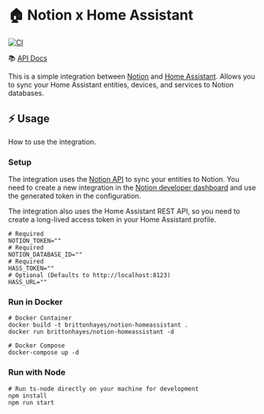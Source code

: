 # 🏠 Notion x Home Assistant

[![CI](https://github.com/brittonhayes/notion-homeassistant/actions/workflows/ci.yml/badge.svg)](https://github.com/brittonhayes/notion-homeassistant/actions/workflows/ci.yml)

📚 [API Docs](https://github.com/brittonhayes/notion-homeassistant/tree/main/docs)

This is a simple integration between [Notion](https://www.notion.so/) and [Home Assistant](https://www.home-assistant.io/). Allows you to sync your Home Assistant entities, devices, and services to Notion databases.

## ⚡ Usage

How to use the integration.

### Setup

The integration uses the [Notion API](https://developers.notion.com/) to sync your entities to Notion. You need to create a new integration in the [Notion developer dashboard](https://developers.notion.com/) and use the generated token in the configuration.

The integration also uses the Home Assistant REST API, so you need to create a long-lived access token in your Home Assistant profile.

```shell
# Required
NOTION_TOKEN=""
# Required
NOTION_DATABASE_ID=""
# Required
HASS_TOKEN=""
# Optional (Defaults to http://localhost:8123)
HASS_URL=""
```

### Run in Docker

```shell
# Docker Container
docker build -t brittonhayes/notion-homeassistant .
docker run brittonhayes/notion-homeassistant -d

# Docker Compose
docker-compose up -d
```

### Run with Node

```shell
# Run ts-node directly on your machine for development
npm install
npm run start
```